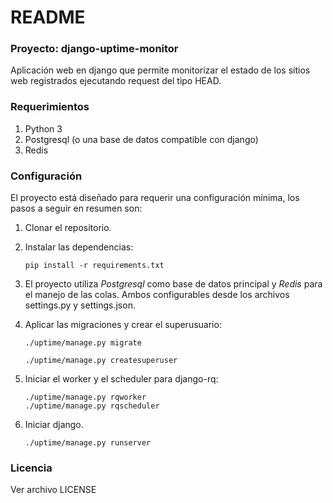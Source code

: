 # README #

### Proyecto: django-uptime-monitor ###

Aplicación web en django que permite monitorizar el estado de los sitios web registrados ejecutando request del tipo HEAD.


### Requerimientos ###

1. Python 3
2. Postgresql (o una base de datos compatible con django)
3. Redis

### Configuración ###

El proyecto está diseñado para requerir una configuración mínima, los pasos a seguir en resumen son:

1. Clonar el repositorio.

2. Instalar las dependencias:

      ```
      pip install -r requirements.txt
      ```

3. El proyecto utiliza *Postgresql* como base de datos principal y *Redis* para el manejo de las colas. Ambos configurables desde los archivos settings.py y settings.json.

4. Aplicar las migraciones y crear el superusuario:

      ```
      ./uptime/manage.py migrate
      
      ./uptime/manage.py createsuperuser
      ```

5. Iniciar el worker y el scheduler para django-rq:

      ```
      ./uptime/manage.py rqworker
      ./uptime/manage.py rqscheduler
      ```

7. Iniciar django.

      ```
      ./uptime/manage.py runserver
      ```

### Licencia ###

Ver archivo LICENSE
